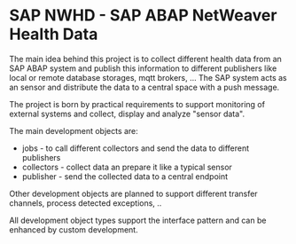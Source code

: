# SAP NWHD - SAP ABAP NetWeaver Health Data

The main idea behind this project is to collect different health data from an SAP ABAP system and publish this information to different publishers like local or remote database storages, mqtt brokers, ... The SAP system acts as an sensor and distribute the data to a central space with a push message.

The project is born by practical requirements to support monitoring of external systems and collect, display and analyze "sensor data". 

The main development objects are:
- jobs - to call different collectors and send the data to different publishers
- collectors - collect data an prepare it like a typical sensor
- publisher - send the collected data to a central endpoint

Other development objects are planned to support different transfer channels, process detected exceptions, ..

All development object types support the interface pattern and can be enhanced by custom development. 

